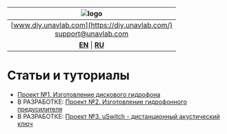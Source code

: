 | ![logo](https://ucnl.github.io/documentation/sm_logo.png) |
| :---: |
| [www.diy.unavlab.com](https://diy.unavlab.com/) <br/> [support@unavlab.com](mailto:support@unavlab.com) |
| [**EN**](README.md) \| [**RU**](README_RU.md) |

# Статьи и туториалы

- [Проект №1. Изготовление дискового гидрофона](/projects/disk_hydrophone/README_RU.md)
- В РАЗРАБОТКЕ: [Проект №2. Изготовление гидрофонного предусилителя](/projects/preamplifier_for_hydrophone/README_RU.md)
- В РАЗРАБОТКЕ: [Проект №3. uSwitch - дистанционный акустический ключ]()
